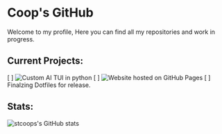 # Coop's GitHub
Welcome to my profile, Here you can find all my repositories and work in progress. 

## Current Projects:
[ ] ![Custom AI TUI in python](https://github.com/stcoops/enzo)
[ ] ![Website hosted on GitHub Pages](https://stcoops.github.io/site)
[ ] Finalzing Dotfiles for release.

## Stats:
![stcoops's GitHub stats](https://github-readme-stats.vercel.app/api?username=stcoops&show_icons=true&theme=tokyonight)
